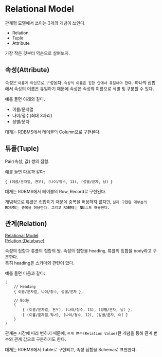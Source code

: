 # Relational Model

관계형 모델에서 쓰이는 3개의 개념이 쓰인다.

- Relation
- Tuple
- Attribute

가장 작은 것부터 역순으로 살펴보자.

## 속성(Attribute)

속성은 `이름과 타입`으로 구성된다. `속성의 이름은 집합 안에서 유일해야 한다.` 하나의 집합에서 속성의 이름은 유일하기 때문에 속성은 속성의 이름으로 식별 및 구분할 수 있다.

예를 들면 아래와 같다.

- 이름/문자열
- 나이/정수(최대 3자리)
- 성별/문자

대개는 RDBMS에서 테이블의 Column으로 구현된다.

## 튜플(Tuple)

Pair(속성, 값) 쌍의 집합. 

예를 들면 다음과 같다:

```<text>
{ (이름/문자열, 견우), (나이/정수, 13), (성별/문자, 남) }
```

대개는 RDBMS에서 테이블의 Row, Record로 구현된다.

개념적으로 튜플은 집합이기 때문에 중복을 허용하지 않지만, `실제 구현된 대부분의 RDBMS는 중복을 허용한다. 그리고 RDBMS는 NULL도 허용한다.`

## 관계(Relation)

[Relational Model](https://en.wikipedia.org/wiki/Relational_model)  
[Relation (Database)](https://en.wikipedia.org/wiki/Relation_(database))

속성의 집합과 튜플의 집합의 쌍. 속성의 집합을 heading, 튜플의 집합을 body라고 구분한다.  
특히 heading은 스키마와 관련이 있다.

예를 들면 다음과 같다:

```
(
	// Heading
	{ 이름/문자열, 나이/정수, 성별/문자 },

	// Body
	{
		{ (이름/문자열, 견우), (나이/정수, 13), (성별/문자, 남) },
		{ (이름/문자열,직녀), (나이/정수, 12), (성별/문자, 여) }
	}
)
```

관계는 시간에 따라 변하기 때문에, `관계 변수(Relation Value)`란 개념을 통해 관계 변수와 관계 값으로 구분하기도 한다.

대개는 RDBMS에서 Table로 구현되고, 속성 집합을 Schema로 표현한다.
